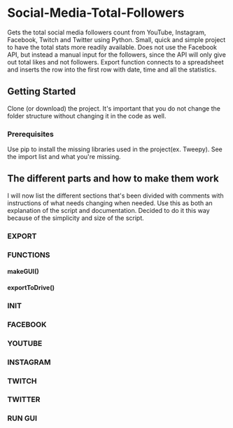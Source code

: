# Social-Media-Total-Followers
Gets the total social media followers count from YouTube, Instagram, Facebook, Twitch and Twitter using Python. Small, quick and simple project to have the total stats more readily available. Does not use the Facebook API, but instead a manual input for the followers, since the API will only give out total likes and not followers. Export function connects to a spreadsheet and inserts the row into the first row with date, time and all the statistics.

## Getting Started

Clone (or download) the project. It's important that you do not change the folder structure without changing it in the code as well. 

### Prerequisites

Use pip to install the missing libraries used in the project(ex. Tweepy). See the import list and what you're missing.

## The different parts and how to make them work

I will now list the different sections that's been divided with comments with instructions of what needs changing when needed. Use this as both an explanation of the script and documentation. Decided to do it this way because of the simplicity and size of the script.

### EXPORT

### FUNCTIONS
#### makeGUI()
#### exportToDrive()

### INIT

### FACEBOOK

### YOUTUBE

### INSTAGRAM

### TWITCH

### TWITTER

### RUN GUI
